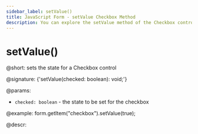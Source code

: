 ```yaml
---
sidebar_label: setValue()
title: JavaScript Form - setValue Checkbox Method 
description: You can explore the setValue method of the Checkbox control of Form in the documentation of the DHTMLX JavaScript UI library. Browse developer guides and API reference, try out code examples and live demos, and download a free 30-day evaluation version of DHTMLX Suite.
---
```


# setValue()

@short: sets the state for a Checkbox control

@signature: {'setValue(checked: boolean): void;'}

@params:
- `checked: boolean` - the state to be set for the checkbox

@example:
form.getItem("checkbox").setValue(true); 

@descr:
